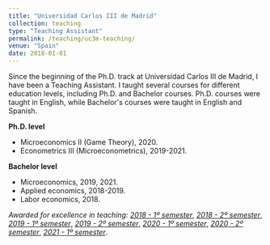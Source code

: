 ```yaml
---
title: "Universidad Carlos III de Madrid"
collection: teaching
type: "Teaching Assistant"
permalink: /teaching/uc3m-teaching/
venue: "Spain"
date: 2018-01-01
---
```



Since the beginning of the Ph.D. track at Universidad Carlos III de Madrid, I have been a Teaching Assistant. I taught several courses for different education levels, including Ph.D. and Bachelor courses. Ph.D. courses were taught in English, while Bachelor's courses were taught in English and Spanish.

**Ph.D. level**
* Microeconomics II (Game Theory), 2020. 
* Econometrics III (Microeconometrics), 2019-2021.



**Bachelor level**
* Microeconomics, 2019, 2021.
* Applied economics, 2018-2019.
* Labor economics, 2018.



*Awarded for excellence in teaching:*
[*2018 - 1º semester*](https://a-a-martinez.github.io/files/2018_1.pdf), [*2018 - 2º semester*](https://a-a-martinez.github.io/files/2018_2.pdf), 
[*2019 - 1º semester*](https://a-a-martinez.github.io/files/2019_1.pdf), [*2019 - 2º semester*](https://a-a-martinez.github.io/files/2019_2.pdf), 
[*2020 - 1º semester*](https://a-a-martinez.github.io/files/2020_1.pdf), [*2020 - 2º semester*](https://a-a-martinez.github.io/files/2020_2.pdf), 
[*2021 - 1º semester*](https://a-a-martinez.github.io/files/2021_1.pdf).
